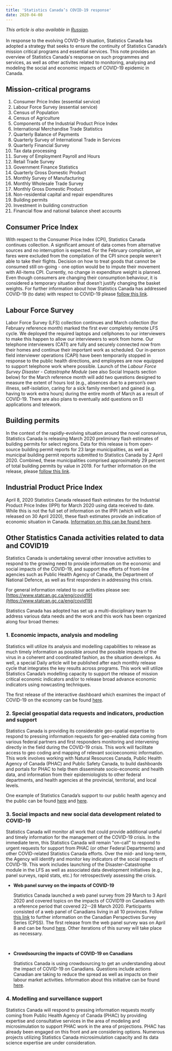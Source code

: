 ```yaml
---
title: 'Statistics Canada’s COVID-19 response'
date: 2020-04-08
---
```


_This article is also available in
[Russian](/statistics-canada-response-RU.pdf)._<br/><br/>In response to the
evolving COVID-19 situation, Statistics Canada has adopted a strategy that seeks
to ensure the continuity of Statistics Canada’s mission critical programs and
essential services. This note provides an overview of Statistics Canada's
response on such programmes and services, as well as other activites related to
monitoring, analysing and modeling the social and economic impacts of COVID-19
epidemic in Canada.

## Mission-critical programs

1. Consumer Price Index (essential service)
2. Labour Force Survey (essential service)
3. Census of Population
4. Census of Agriculture
5. Components of the Industrial Product Price Index
6. International Merchandise Trade Statistics
7. Quarterly Balance of Payments
8. Quarterly Survey of International Trade in Services
9. Quarterly Financial Survey
10. Tax data processing
11. Survey of Employment Payroll and Hours
12. Retail Trade Survey
13. Government Finance Statistics
14. Quarterly Gross Domestic Product
15. Monthly Survey of Manufacturing
16. Monthly Wholesale Trade Survey
17. Monthly Gross Domestic Product
18. Non-residential capital and repair expenditures
19. Building permits
20. Investment in building construction
21. Financial flow and national balance sheet accounts

## Consumer Price Index

With respect to the Consumer Price Index (CPI), Statistics Canada continues
collection. A significant amount of data comes from alternative sources and no
interruption is expected. For the February compilation, air fares were excluded
from the compilation of the CPI since people weren't able to take their flights.
Decision on how to treat goods that cannot be consumed still on-going - one
option would be to impute their movement with All-items CPI. Currently, no
change in expenditure weight is planned. Even though consumers are changing
their consumption behaviour, it is considered a temporary situation that doesn’t
justify changing the basket weights. For further information about how
Statistics Canada has addressed COVID-19 (to date) with respect to COVID-19
please
[follow this link](https://www150.statcan.gc.ca/n1/daily-quotidien/200318/dq200318a-eng.htm).

## Labour Force Survey

Labor Force Survey (LFS) collection continues and March collection (for February
reference month) marked the first ever completely remote LFS cycle. We deployed
the required laptops and cellphones to our interviewers to make this happen to
allow our interviewers to work from home. Our telephone interviewers (CATI) are
fully and securely connected now from their homes and continue their important
work as scheduled. Our in-person field interviewer operations (CAPI) have been
temporarily stopped in response to the public health directions, and employees
are now equipped to support telephone work where possible. Launch of the _Labour
Force Survey Disaster - Catastrophe Module_ (see also Social Impacts section
below) for the March reference month will add two questions designed to measure
the extent of hours lost (e.g., absences due to a person’s own illness,
self-isolation, caring for a sick family member) and gained (e.g. having to work
extra hours) during the entire month of March as a result of COVID-19. There are
also plans to eventually add questions on EI applications and telework.

## Building permits

In the context of the rapidly-evolving situation around the novel coronavirus,
Statistics Canada is releasing March 2020 preliminary flash estimates of
building permits for select regions. Data for this release is from open-source
building permit reports for 23 large municipalities, as well as municipal
building permit reports submitted to Statistics Canada by 2 April 2020.
Combined, these municipalities comprised approximately 29 percent of total
building permits by value in 2019. For further information on the release,
please
[follow this link](https://www150.statcan.gc.ca/n1/daily-quotidien/200408/dq200408a-eng.htm).

## Industrial Product Price Index

April 8, 2020 Statistics Canada released flash estimates for the Industrial
Product Price Index (IPPI) for March 2020 using data received to date. While
this is not the full set of information on the IPPI (which will be released on
30 April 2020), these flash estimates provide an indication of economic
situation in Canada.
[Information on this can be found here](https://www150.statcan.gc.ca/n1/daily-quotidien/200408/dq200408e-eng.htm).

## Other Statistics Canada activities related to data and COVID19

Statistics Canada is undertaking several other innovative activities to respond
to the growing need to provide information on the economic and social impacts of
the COVID-19, and support the efforts of front-line agencies such as Public
Health Agency of Canada, the Department of National Defence, as well as first
responders in addressing this crisis.

For general information related to our activities please see:
[https://www.statcan.gc.ca/eng/covid19](https://www.statcan.gc.ca/eng/covid19)

Statistics Canada has adopted has set up a multi-disciplinary team to address
various data needs and the work and this work has been organized along four
broad themes:

### 1. Economic impacts, analysis and modeling

Statistics will utilize its analysis and modelling capabilities to release as
much timely information as possible around the possible impacts of the virus in
a coherent and coordinated fashion, as the situation develops. As well, a
special Daily article will be published after each monthly release cycle that
integrates the key results across programs. This work will utilize Statistics
Canada’s modelling capacity to support the release of mission critical economic
indicators and/or to release broad advance economic indicators using nowcasting
techniques.

The first release of the interactive dashboard which examines the impact of
COVID-19 on the economy can be found
[here](https://www150.statcan.gc.ca/n1/daily-quotidien/200326/dq200326b-eng.htm).

### 2. Special geospatial data requests and indicators, production and support

Statistics Canada is providing its considerable geo-spatial expertise to respond
to pressing information requests for geo-enabled data coming from various
federal partners and first responders monitoring and intervening directly in the
field during the COVID-19 crisis. This work will facilitate access to geo coding
and mapping of relevant socioeconomic information. This work involves working
with Natural Resources Canada, Public Health Agency of Canada (PHAC) and Public
Safety Canada, to build dashboards and portals for PHAC to help them disseminate
socio-economic and health data, and information from their epidemiologists to
other federal departments, and health agencies at the provincial, territorial,
and local levels.

One example of Statistics Canada’s support to our public health agency and the
public can be found
[here](https://phac-aspc.maps.arcgis.com/apps/opsdashboard/index.html#/e968bf79f4694b5ab290205e05cfcda6)
and
[here](https://www150.statcan.gc.ca/n1/daily-quotidien/200330/dq200330b-eng.htm).

### 3. Social impacts and new social data development related to COVID-19

Statistics Canada will monitor all work that could provide additional useful and
timely information for the management of the COVID-19 crisis. In the immediate
term, this Statistics Canada will remain "on-call" to respond to urgent requests
for support from PHAC (or other Federal Departments) and other COVID-related
Statistics Canada efforts. Over the mid- and long-term, the Agency will identify
and monitor key indicators of the social impacts of COVID-19. This work includes
launching of the Disaster-Catastrophe module in the LFS as well as associated
data development initiatives (e.g., panel surveys, rapid stats, etc.) for
retrospectively assessing the crisis.

- **Web panel survey on the impacts of COVID-19**

  Statistics Canada launched a web panel survey from 29 March to 3 April 2020
  and covered topics on the impacts of COVID19 on Canadians with a reference
  period that covered 22--28 March 2020. Participants consisted of a web panel
  of Canadians living in all 10 provinces. Follow
  [this link](https://www23.statcan.gc.ca/imdb/p3Instr.pl?Function=assembleInstr&lang=en&Item_Id=1280238)
  to further information on the Canadian Perspectives Survey Series (CPSS). The
  first release from the web panel survey was on April 8 and can be found
  [here](https://www150.statcan.gc.ca/n1/pub/11-627-m/11-627-m2020029-eng.htm).
  Other iterations of this survey will take place as necessary.

  <br/>

- **Crowdsourcing the impacts of COVID-19 on Canadians**

  Statistics Canada is using crowdsourcing to get an understanding about the
  impact of COVID-19 on Canadians. Questions include actions Canadian are taking
  to reduce the spread as well as impacts on their labour market activities.
  Information about this initiative can be found
  [here](https://www.statcan.gc.ca/eng/survey/household/5311-COVID-19).

### 4. Modelling and surveillance support

Statistics Canada will respond to pressing information requests mostly coming
from Public Health Agency of Canada (PHAC) by providing expertise and
consultative services in the area of modeling and microsimulation to support
PHAC work in the area of projections. PHAC has already been engaged on this
front and are considering options. Numerous projects utilizing Statistics Canada
microsimulation capacity and its data science expertise are under consideration.
